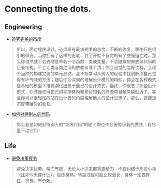 # Connecting the dots.

## Engineering

- [追究完美的态度](https://hjgitbook.gitbooks.io/ios/content/01-thinking/02-how-to-improving-the-design-powers.html)

>所以，面对程序设计，必须要有最求完美的态度，不断的修复，哪怕只是很小的瑕疵。当你拥有了这样的态度，甚至开始不自觉的有了些强迫症时，那么你自然就不会去随意命名一个函数、类或变量，不会随意的安放源代码的目录结构，不会让类与类之间的依赖纠缠不清；你会自觉的写好注释，会理所当然的构建完善的单元测试，会不断学习从前人的经验中找到解决自己觉得有坏气味的方法；随后你会深刻的理解设计模式的精妙，你会在各种模式最基础的模型下推算演化出属于自己的设计方式，最终，你淡忘了那些设计模式，你开始觉得自己的程序结构和那些知名的开源项目越来越贴近了，甚至你可以很轻松的站在设计者的角度理解他人的设计思想了，那么，这便是态度带给你的收获。

- [如何对待别人的代码](http://www.yinwang.org/blog-cn/2017/05/17/practical-idealism)

>那么我是如何对待别人的“垃圾代码”的呢？你也许会很惊讶我的做法：我尽量不动它们！


## Life

- [避免决策疲劳]()

>避免决策疲劳。精力有限，无论大小决策都需要精力，不要纠结于那些小事（比如今天穿什么）。锻炼身体。转型过程可能比较漫长，身体一定要撑住。冥想。有奇效。


